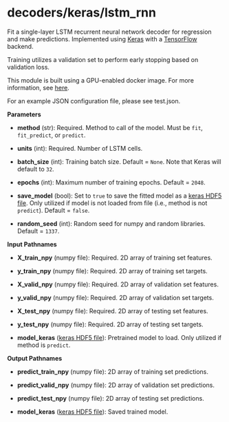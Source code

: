# decoders/keras/lstm_rnn

Fit a single-layer LSTM recurrent neural network decoder for regression and make predictions. 
Implemented using [Keras](https://github.com/keras-team/keras) with a 
[TensorFlow](https://github.com/tensorflow/tensorflow) backend.

Training utilizes a validation set to perform early stopping based on validation loss.

This module is built using a GPU-enabled docker image. 
For more information, see [here](https://github.com/NVIDIA/nvidia-docker).

For an example JSON configuration file, please see test.json.

__Parameters__

* **method** (str): Required. Method to call of the model. Must be ```fit```, ```fit_predict```, or ```predict```.

* **units** (int): Required. Number of LSTM cells.

* **batch_size** (int): Training batch size. Default = ```None```. Note that Keras will default to ```32```.

* **epochs** (int): Maximum number of training epochs. Default = ```2048```.

* **save_model** (bool): Set to ```true``` to save the fitted model as a 
[keras HDF5 file](https://keras.io/getting-started/faq/#how-can-i-save-a-keras-model). 
Only utilized if model is not loaded from file (i.e., method is not ```predict```). Default = ```false```.

* **random_seed** (int): Random seed for numpy and random libraries. Default = ```1337```.

__Input Pathnames__

* **X_train_npy** (numpy file): Required. 2D array of training set features.

* **y_train_npy** (numpy file): Required. 2D array of training set targets.

* **X_valid_npy** (numpy file): Required. 2D array of validation set features.

* **y_valid_npy** (numpy file): Required. 2D array of validation set targets.

* **X_test_npy** (numpy file): Required. 2D array of testing set features.

* **y_test_npy** (numpy file): Required. 2D array of testing set targets.

* **model_keras** ([keras HDF5 file](https://keras.io/getting-started/faq/#how-can-i-save-a-keras-model)): 
Pretrained model to load. Only utilized if method is ```predict```.

__Output Pathnames__

* **predict_train_npy** (numpy file): 2D array of training set predictions.

* **predict_valid_npy** (numpy file): 2D array of validation set predictions.

* **predict_test_npy** (numpy file): 2D array of testing set predictions.

* **model_keras** ([keras HDF5 file](https://keras.io/getting-started/faq/#how-can-i-save-a-keras-model)): 
Saved trained model.
